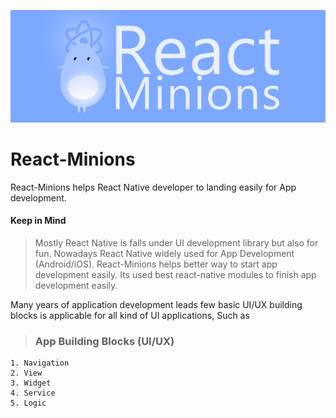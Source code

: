 ![Image of React-Minions](https://github.com/kernelsrinivas/react-minions/blob/dev/docs/assets/imgs/banner.jpg)

# React-Minions

React-Minions helps React Native developer to landing easily for App development.

#### Keep in Mind
> Mostly React Native is falls under UI development library but also for fun.
> Nowadays React Native widely used for App Development (Android/iOS).
> React-Minions helps better way to start app development easily.
> Its used best react-native modules to finish app development easily.

Many years of application development leads few basic UI/UX building blocks
is applicable for all kind of UI applications, Such as

>  ### App Building Blocks (UI/UX)
	1. Navigation
	2. View
	3. Widget
	4. Service
	5. Logic